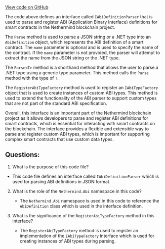 [View code on GitHub](https://github.com/NethermindEth/nethermind/src/Nethermind/Nethermind.Blockchain/Contracts/Json/IAbiDefinitionParser.cs)

The code above defines an interface called `IAbiDefinitionParser` that is used to parse and register ABI (Application Binary Interface) definitions for smart contracts in the Nethermind blockchain project. 

The `Parse` method is used to parse a JSON string or a .NET type into an `AbiDefinition` object, which represents the ABI definition of a smart contract. The `name` parameter is optional and is used to specify the name of the contract. If the `name` parameter is not provided, the parser will attempt to extract the name from the JSON string or the .NET type.

The `Parse<T>` method is a shorthand method that allows the user to parse a .NET type using a generic type parameter. This method calls the `Parse` method with the type of `T`.

The `RegisterAbiTypeFactory` method is used to register an `IAbiTypeFactory` object that is used to create instances of custom ABI types. This method is used to extend the functionality of the ABI parser to support custom types that are not part of the standard ABI specification.

Overall, this interface is an important part of the Nethermind blockchain project as it allows developers to parse and register ABI definitions for smart contracts, which is essential for interacting with smart contracts on the blockchain. The interface provides a flexible and extensible way to parse and register custom ABI types, which is important for supporting complex smart contracts that use custom data types.
## Questions: 
 1. What is the purpose of this code file?
   - This code file defines an interface called `IAbiDefinitionParser` which is used for parsing ABI definitions in JSON format.

2. What is the role of the `Nethermind.Abi` namespace in this code?
   - The `Nethermind.Abi` namespace is used in this code to reference the `AbiDefinition` class which is used in the interface definition.

3. What is the significance of the `RegisterAbiTypeFactory` method in this interface?
   - The `RegisterAbiTypeFactory` method is used to register an implementation of the `IAbiTypeFactory` interface which is used for creating instances of ABI types during parsing.